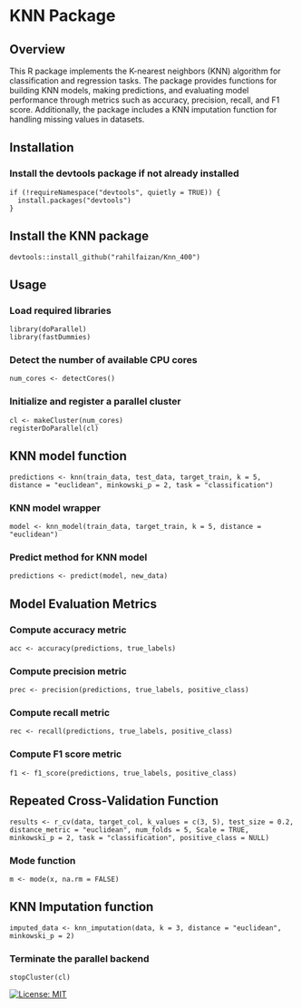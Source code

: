 # KNN Package
## Overview
This R package implements the K-nearest neighbors (KNN) algorithm for classification and regression tasks. The package provides functions for building KNN models, making predictions, and evaluating model performance through metrics such as accuracy, precision, recall, and F1 score. Additionally, the package includes a KNN imputation function for handling missing values in datasets.

## Installation

### Install the devtools package if not already installed
```
if (!requireNamespace("devtools", quietly = TRUE)) {
  install.packages("devtools")
}
```
## Install the KNN package
```
devtools::install_github("rahilfaizan/Knn_400")
```
## Usage
### Load required libraries
```
library(doParallel)
library(fastDummies)
```
### Detect the number of available CPU cores
```
num_cores <- detectCores()
```
### Initialize and register a parallel cluster
```
cl <- makeCluster(num_cores)
registerDoParallel(cl)
```
## KNN model function
```
predictions <- knn(train_data, test_data, target_train, k = 5, distance = "euclidean", minkowski_p = 2, task = "classification")
```
### KNN model wrapper
```
model <- knn_model(train_data, target_train, k = 5, distance = "euclidean")
```
### Predict method for KNN model
```
predictions <- predict(model, new_data)
```
## Model Evaluation Metrics
### Compute accuracy metric
```
acc <- accuracy(predictions, true_labels)
```
### Compute precision metric
```
prec <- precision(predictions, true_labels, positive_class)
```
### Compute recall metric
```
rec <- recall(predictions, true_labels, positive_class)
```
### Compute F1 score metric
```
f1 <- f1_score(predictions, true_labels, positive_class)
```
## Repeated Cross-Validation Function
```
results <- r_cv(data, target_col, k_values = c(3, 5), test_size = 0.2, distance_metric = "euclidean", num_folds = 5, Scale = TRUE, minkowski_p = 2, task = "classification", positive_class = NULL)
```
### Mode function
```
m <- mode(x, na.rm = FALSE)
```
## KNN Imputation function
```
imputed_data <- knn_imputation(data, k = 3, distance = "euclidean", minkowski_p = 2)
```
### Terminate the parallel backend
```
stopCluster(cl)
```
[![License: MIT](https://img.shields.io/badge/License-MIT-yellow.svg)](https://opensource.org/licenses/MIT)
